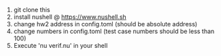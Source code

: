 1. git clone this
2. install nushell @ https://www.nushell.sh
3. change hw2 address in config.toml (should be absolute address)
4. change numbers in config.toml (test case numbers should be less than 100)
5. Execute 'nu verif.nu' in your shell
